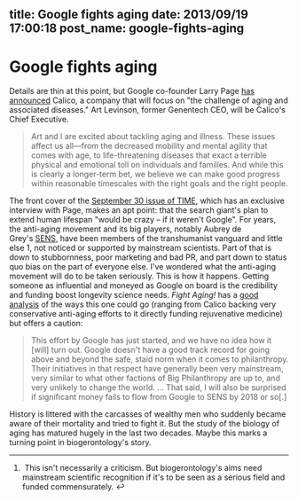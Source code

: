 title: Google fights aging
date: 2013/09/19 17:00:18
post_name: google-fights-aging
---
# Google fights aging

Details are thin at this point, but Google co-founder Larry Page [has announced](https://plus.google.com/+LarryPage/posts/Lh8SKC6sED1) Calico, a company that will focus on "the challenge of aging and associated diseases." Art Levinson, former Genentech CEO, will be Calico's Chief Executive. 

> Art and I are excited about tackling aging and illness. These issues affect us all—from the decreased mobility and mental agility that comes with age, to life-threatening diseases that exact a terrible physical and emotional toll on individuals and families. And while this is clearly a longer-term bet, we believe we can make good progress within reasonable timescales with the right goals and the right people.

The front cover of the [September 30 issue of TIME](http://business.time.com/2013/09/18/google-extend-human-life/), which has an exclusive interview with Page, makes an apt point: that the search giant's plan to extend human lifespan "would be crazy – if it weren't Google". For years, the anti-aging movement and its big players, notably Aubrey de Grey's [SENS](http://sens.org), have been members of the transhumanist vanguard and little else 1, not noticed or supported by mainstream scientists. Part of that is down to stubbornness, poor marketing and bad PR, and part down to status quo bias on the part of everyone else. I've wondered what the anti-aging movement will do to be taken seriously. This is how it happens. Getting someone as influential and moneyed as Google on board is the credibility and funding boost longevity science needs. _Fight Aging!_ has a [good analysis](https://www.fightaging.org/archives/2013/09/exciting-times-google-to-back-longevity-science.php) of the ways this one could go (ranging from Calico backing very conservative anti-aging efforts to it directly funding rejuvenative medicine) but offers a caution: 

> This effort by Google has just started, and we have no idea how it [will] turn out. Google doesn't have a good track record for going above and beyond the safe, staid norm when it comes to philanthropy. Their initiatives in that respect have generally been very mainstream, very similar to what other factions of Big Philanthropy are up to, and very unlikely to change the world. ... That said, I will also be surprised if significant money fails to flow from Google to SENS by 2018 or so[.]

History is littered with the carcasses of wealthy men who suddenly became aware of their mortality and tried to fight it. But the study of the biology of aging has matured hugely in the last two decades. Maybe this marks a turning point in biogerontology's story. 

* * *

  1.  This isn't necessarily a criticism. But biogerontology's aims need mainstream scientific recognition if it's to be seen as a serious field and funded commensurately. ↩
